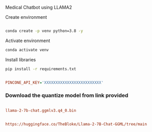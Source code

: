 Medical Chatbot using LLAMA2


Create environment

```bash

conda create -p venv python=3.8 -y

```

Activate environment

```bash
conda activate venv
```


Install libraries

```bash
pip install -r requirements.txt
```



```ini

PINCONE_API_KEY='XXXXXXXXXXXXXXXXXXXXXXXXX'
```

### Download the quantize model from link provided 

```ini

llama-2-7b-chat.ggmlv3.q4_0.bin


https://huggingface.co/TheBloke/Llama-2-7B-Chat-GGML/tree/main

```